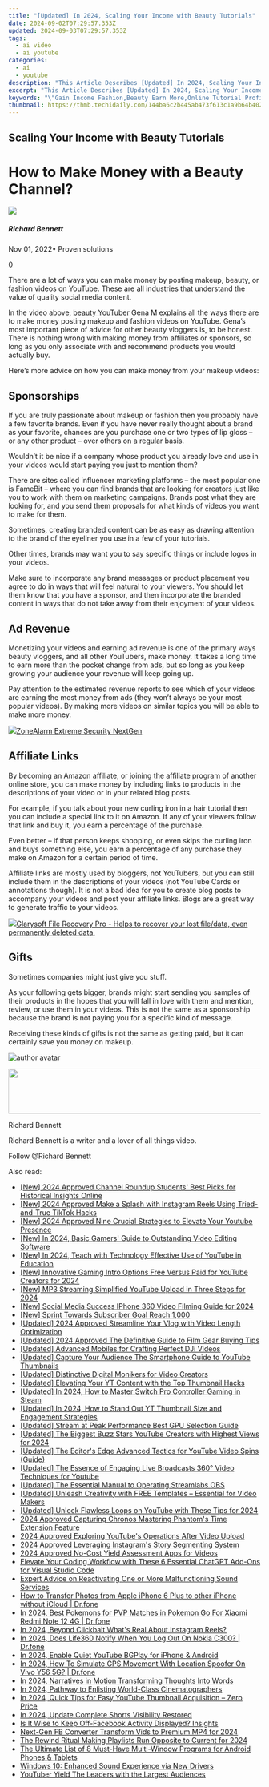 ```yaml
---
title: "[Updated] In 2024, Scaling Your Income with Beauty Tutorials"
date: 2024-09-02T07:29:57.353Z
updated: 2024-09-03T07:29:57.353Z
tags:
  - ai video
  - ai youtube
categories:
  - ai
  - youtube
description: "This Article Describes [Updated] In 2024, Scaling Your Income with Beauty Tutorials"
excerpt: "This Article Describes [Updated] In 2024, Scaling Your Income with Beauty Tutorials"
keywords: "\"Gain Income Fashion,Beauty Earn More,Online Tutorial Profit,Video Make Money,Skill-Based Earning,Beauty Business Boost,Profitable Creation\""
thumbnail: https://thmb.techidaily.com/144ba6c2b445ab473f613c1a9b64b4025f153684504ed90b87c56b4f36e8f03d.jpg
---
```


## Scaling Your Income with Beauty Tutorials

# How to Make Money with a Beauty Channel?

![](https://images.wondershare.com/filmora/article-images/richard-bennett.jpg)

##### Richard Bennett

 Nov 01, 2022• Proven solutions

[0](#commentsBoxSeoTemplate)

There are a lot of ways you can make money by posting makeup, beauty, or fashion videos on YouTube. These are all industries that understand the value of quality social media content.

 In the video above, [beauty YouTuber](https://tools.techidaily.com/wondershare/filmora/download/) Gena M explains all the ways there are to make money posting makeup and fashion videos on YouTube. Gena’s most important piece of advice for other beauty vloggers is, to be honest. There is nothing wrong with making money from affiliates or sponsors, so long as you only associate with and recommend products you would actually buy.

Here’s more advice on how you can make money from your makeup videos:

## Sponsorships

If you are truly passionate about makeup or fashion then you probably have a few favorite brands. Even if you have never really thought about a brand as your favorite, chances are you purchase one or two types of lip gloss – or any other product – over others on a regular basis.

Wouldn’t it be nice if a company whose product you already love and use in your videos would start paying you just to mention them?

There are sites called influencer marketing platforms – the most popular one is FameBit – where you can find brands that are looking for creators just like you to work with them on marketing campaigns. Brands post what they are looking for, and you send them proposals for what kinds of videos you want to make for them.

Sometimes, creating branded content can be as easy as drawing attention to the brand of the eyeliner you use in a few of your tutorials.

Other times, brands may want you to say specific things or include logos in your videos.

Make sure to incorporate any brand messages or product placement you agree to do in ways that will feel natural to your viewers. You should let them know that you have a sponsor, and then incorporate the branded content in ways that do not take away from their enjoyment of your videos.

## Ad Revenue

Monetizing your videos and earning ad revenue is one of the primary ways beauty vloggers, and all other YouTubers, make money. It takes a long time to earn more than the pocket change from ads, but so long as you keep growing your audience your revenue will keep going up.

Pay attention to the estimated revenue reports to see which of your videos are earning the most money from ads (they won’t always be your most popular videos). By making more videos on similar topics you will be able to make more money.

<!-- affiliate ads begin -->
<a href="https://estore.zonealarm.com/order/checkout.php?PRODS=36245101&QTY=1&AFFILIATE=108875&CART=1"><img src="https://sc1.checkpoint.com/sc1/za/images/boxes/zang_box_trust.png" border="0">ZoneAlarm Extreme Security NextGen</a>
<!-- affiliate ads end -->
## Affiliate Links

By becoming an Amazon affiliate, or joining the affiliate program of another online store, you can make money by including links to products in the descriptions of your video or in your related blog posts.

For example, if you talk about your new curling iron in a hair tutorial then you can include a special link to it on Amazon. If any of your viewers follow that link and buy it, you earn a percentage of the purchase.

Even better – if that person keeps shopping, or even skips the curling iron and buys something else, you earn a percentage of any purchase they make on Amazon for a certain period of time.

Affiliate links are mostly used by bloggers, not YouTubers, but you can still include them in the descriptions of your videos (not YouTube Cards or annotations though). It is not a bad idea for you to create blog posts to accompany your videos and post your affiliate links. Blogs are a great way to generate traffic to your videos.

<!-- affiliate ads begin -->
<a href="https://order.glarysoft.com/order/checkout.php?PRODS=35408920&QTY=1&AFFILIATE=108875&CART=1"><img src="https://secure.avangate.com/images/merchant/6734fa703f6633ab896eecbdfad8953a/products/FR-200-1.png" border="0">Glarysoft File Recovery Pro - Helps to recover your lost file/data, even permanently deleted data. </a>
<!-- affiliate ads end -->
## Gifts

Sometimes companies might just give you stuff.

As your following gets bigger, brands might start sending you samples of their products in the hopes that you will fall in love with them and mention, review, or use them in your videos. This is not the same as a sponsorship because the brand is not paying you for a specific kind of message.

Receiving these kinds of gifts is not the same as getting paid, but it can certainly save you money on makeup.

![author avatar](https://images.wondershare.com/filmora/article-images/richard-bennett.jpg)

<!-- affiliate ads begin -->
<a href="https://united.elfm.net/c/5597632/517826/4704" target="_top" id="517826"><img src="//a.impactradius-go.com/display-ad/4704-517826" border="0" alt="" width="728" height="90"/></a><img height="0" width="0" src="https://united.elfm.net/i/5597632/517826/4704" style="position:absolute;visibility:hidden;" border="0" />
<!-- affiliate ads end -->
Richard Bennett

Richard Bennett is a writer and a lover of all things video.

Follow @Richard Bennett


<ins class="adsbygoogle"
     style="display:block"
     data-ad-format="autorelaxed"
     data-ad-client="ca-pub-7571918770474297"
     data-ad-slot="1223367746"></ins>



<ins class="adsbygoogle"
     style="display:block"
     data-ad-client="ca-pub-7571918770474297"
     data-ad-slot="8358498916"
     data-ad-format="auto"
     data-full-width-responsive="true"></ins>

<span class="atpl-alsoreadstyle">Also read:</span>
<div><ul>
<li><a href="https://youtube-blog.techidaily.com/024-approved-channel-roundup-students-best-picks-for-historical-insights-online/"><u>[New] 2024 Approved  Channel Roundup  Students' Best Picks for Historical Insights Online</u></a></li>
<li><a href="https://instagram-clips.techidaily.com/new-2024-approved-make-a-splash-with-instagram-reels-using-tried-and-true-tiktok-hacks/"><u>[New] 2024 Approved  Make a Splash with Instagram Reels Using Tried-and-True TikTok Hacks</u></a></li>
<li><a href="https://youtube-blog.techidaily.com/024-approved-nine-crucial-strategies-to-elevate-your-youtube-presence/"><u>[New] 2024 Approved  Nine Crucial Strategies to Elevate Your Youtube Presence</u></a></li>
<li><a href="https://screen-recording.techidaily.com/new-in-2024-basic-gamers-guide-to-outstanding-video-editing-software/"><u>[New] In 2024, Basic Gamers' Guide to Outstanding Video Editing Software</u></a></li>
<li><a href="https://youtube-webster.techidaily.com/n-2024-teach-with-technology-effective-use-of-youtube-in-education/"><u>[New] In 2024, Teach with Technology  Effective Use of YouTube in Education</u></a></li>
<li><a href="https://youtube-blog.techidaily.com/nnovative-gaming-intro-options-free-versus-paid-for-youtube-creators-for-2024/"><u>[New] Innovative Gaming Intro Options  Free Versus Paid for YouTube Creators for 2024</u></a></li>
<li><a href="https://youtube-blog.techidaily.com/p3-streaming-simplified-youtube-upload-in-three-steps-for-2024/"><u>[New] MP3 Streaming Simplified  YouTube Upload in Three Steps for 2024</u></a></li>
<li><a href="https://facebook-clips.techidaily.com/new-social-media-success-iphone-360-video-filming-guide-for-2024/"><u>[New] Social Media Success  IPhone 360 Video Filming Guide for 2024</u></a></li>
<li><a href="https://youtube-blog.techidaily.com/print-towards-subscriber-goal-reach-1000/"><u>[New] Sprint Towards Subscriber Goal  Reach 1,000</u></a></li>
<li><a href="https://youtube-blog.techidaily.com/ed-2024-approved-streamline-your-vlog-with-video-length-optimization/"><u>[Updated] 2024 Approved  Streamline Your Vlog with Video Length Optimization</u></a></li>
<li><a href="https://youtube-blog.techidaily.com/ed-2024-approved-the-definitive-guide-to-film-gear-buying-tips/"><u>[Updated] 2024 Approved  The Definitive Guide to Film Gear Buying Tips</u></a></li>
<li><a href="https://extra-tips.techidaily.com/updated-advanced-mobiles-for-crafting-perfect-dji-videos/"><u>[Updated] Advanced Mobiles for Crafting Perfect DJi Videos</u></a></li>
<li><a href="https://youtube-blog.techidaily.com/ed-capture-your-audience-the-smartphone-guide-to-youtube-thumbnails/"><u>[Updated] Capture Your Audience  The Smartphone Guide to YouTube Thumbnails</u></a></li>
<li><a href="https://youtube-blog.techidaily.com/ed-distinctive-digital-monikers-for-video-creators/"><u>[Updated] Distinctive Digital Monikers for Video Creators</u></a></li>
<li><a href="https://youtube-blog.techidaily.com/ed-elevating-your-yt-content-with-the-top-thumbnail-hacks/"><u>[Updated] Elevating Your YT Content with the Top Thumbnail Hacks</u></a></li>
<li><a href="https://screen-video-capture.techidaily.com/updated-in-2024-how-to-master-switch-pro-controller-gaming-in-steam/"><u>[Updated] In 2024, How to Master Switch Pro Controller Gaming in Steam</u></a></li>
<li><a href="https://youtube-blog.techidaily.com/ed-in-2024-how-to-stand-out-yt-thumbnail-size-and-engagement-strategies/"><u>[Updated] In 2024, How to Stand Out  YT Thumbnail Size and Engagement Strategies</u></a></li>
<li><a href="https://youtube-blog.techidaily.com/ed-stream-at-peak-performance-best-gpu-selection-guide/"><u>[Updated] Stream at Peak Performance  Best GPU Selection Guide</u></a></li>
<li><a href="https://youtube-blog.techidaily.com/ed-the-biggest-buzz-stars-youtube-creators-with-highest-views-for-2024/"><u>[Updated] The Biggest Buzz Stars  YouTube Creators with Highest Views for 2024</u></a></li>
<li><a href="https://youtube-blog.techidaily.com/ed-the-editors-edge-advanced-tactics-for-youtube-video-spins-guide/"><u>[Updated] The Editor's Edge  Advanced Tactics for YouTube Video Spins (Guide)</u></a></li>
<li><a href="https://youtube-blog.techidaily.com/ed-the-essence-of-engaging-live-broadcasts-360-video-techniques-for-youtube/"><u>[Updated] The Essence of Engaging Live Broadcasts  360° Video Techniques for Youtube</u></a></li>
<li><a href="https://video-screen-grab.techidaily.com/updated-the-essential-manual-to-operating-streamlabs-obs/"><u>[Updated] The Essential Manual to Operating Streamlabs OBS</u></a></li>
<li><a href="https://youtube-blog.techidaily.com/ed-unleash-creativity-with-free-templates-essential-for-video-makers/"><u>[Updated] Unleash Creativity with FREE Templates – Essential for Video Makers</u></a></li>
<li><a href="https://youtube-blog.techidaily.com/ed-unlock-flawless-loops-on-youtube-with-these-tips-for-2024/"><u>[Updated] Unlock Flawless Loops on YouTube with These Tips for 2024</u></a></li>
<li><a href="https://extra-information.techidaily.com/2024-approved-capturing-chronos-mastering-phantoms-time-extension-feature/"><u>2024 Approved  Capturing Chronos  Mastering Phantom's Time Extension Feature</u></a></li>
<li><a href="https://youtube-blog.techidaily.com/approved-exploring-youtubes-operations-after-video-upload/"><u>2024 Approved  Exploring YouTube's Operations After Video Upload</u></a></li>
<li><a href="https://instagram-video-files.techidaily.com/2024-approved-leveraging-instagrams-story-segmenting-system/"><u>2024 Approved  Leveraging Instagram's Story Segmenting System</u></a></li>
<li><a href="https://youtube-blog.techidaily.com/approved-no-cost-yield-assessment-apps-for-videos/"><u>2024 Approved  No-Cost Yield Assessment Apps for Videos</u></a></li>
<li><a href="https://tech-haven.techidaily.com/elevate-your-coding-workflow-with-these-6-essential-chatgpt-add-ons-for-visual-studio-code/"><u>Elevate Your Coding Workflow with These 6 Essential ChatGPT Add-Ons for Visual Studio Code</u></a></li>
<li><a href="https://sound-issues.techidaily.com/expert-advice-on-reactivating-one-or-more-malfunctioning-sound-services/"><u>Expert Advice on Reactivating One or More Malfunctioning Sound Services</u></a></li>
<li><a href="https://iphone-transfer.techidaily.com/how-to-transfer-photos-from-apple-iphone-6-plus-to-other-iphone-without-icloud-drfone-by-drfone-transfer-from-ios/"><u>How to Transfer Photos from Apple iPhone 6 Plus to other iPhone without iCloud | Dr.fone</u></a></li>
<li><a href="https://change-location.techidaily.com/in-2024-best-pokemons-for-pvp-matches-in-pokemon-go-for-xiaomi-redmi-note-12-4g-drfone-by-drfone-virtual-android/"><u>In 2024, Best Pokemons for PVP Matches in Pokemon Go For Xiaomi Redmi Note 12 4G | Dr.fone</u></a></li>
<li><a href="https://instagram-video-recordings.techidaily.com/in-2024-beyond-clickbait-whats-real-about-instagram-reels/"><u>In 2024, Beyond Clickbait  What's Real About Instagram Reels?</u></a></li>
<li><a href="https://review-topics.techidaily.com/in-2024-does-life360-notify-when-you-log-out-on-nokia-c300-drfone-by-drfone-virtual-android/"><u>In 2024, Does Life360 Notify When You Log Out On Nokia C300? | Dr.fone</u></a></li>
<li><a href="https://youtube-blog.techidaily.com/24-enable-quiet-youtube-bgplay-for-iphone-and-android/"><u>In 2024, Enable Quiet YouTube BGPlay for iPhone & Android</u></a></li>
<li><a href="https://review-topics.techidaily.com/in-2024-how-to-simulate-gps-movement-with-location-spoofer-on-vivo-y56-5g-drfone-by-drfone-virtual-android/"><u>In 2024, How To Simulate GPS Movement With Location Spoofer On Vivo Y56 5G? | Dr.fone</u></a></li>
<li><a href="https://extra-support.techidaily.com/in-2024-narratives-in-motion-transforming-thoughts-into-words/"><u>In 2024, Narratives in Motion  Transforming Thoughts Into Words</u></a></li>
<li><a href="https://extra-approaches.techidaily.com/in-2024-pathway-to-enlisting-world-class-cinematographers/"><u>In 2024, Pathway to Enlisting World-Class Cinematographers</u></a></li>
<li><a href="https://youtube-blog.techidaily.com/24-quick-tips-for-easy-youtube-thumbnail-acquisition-zero-price/"><u>In 2024, Quick Tips for Easy YouTube Thumbnail Acquisition – Zero Price</u></a></li>
<li><a href="https://youtube-blog.techidaily.com/24-update-complete-shorts-visibility-restored/"><u>In 2024, Update Complete  Shorts Visibility Restored</u></a></li>
<li><a href="https://extra-resources.techidaily.com/is-it-wise-to-keep-off-facebook-activity-displayed-insights/"><u>Is It Wise to Keep Off-Facebook Activity Displayed? Insights</u></a></li>
<li><a href="https://facebook-video-files.techidaily.com/next-gen-fb-converter-transform-vids-to-premium-mp4-for-2024/"><u>Next-Gen FB Converter  Transform Vids to Premium MP4 for 2024</u></a></li>
<li><a href="https://youtube-blog.techidaily.com/ewind-ritual-making-playlists-run-opposite-to-current-for-2024/"><u>The Rewind Ritual  Making Playlists Run Opposite to Current for 2024</u></a></li>
<li><a href="https://app-tips.techidaily.com/the-ultimate-list-of-8-must-have-multi-window-programs-for-android-phones-and-tablets/"><u>The Ultimate List of 8 Must-Have Multi-Window Programs for Android Phones & Tablets</u></a></li>
<li><a href="https://driver-install.techidaily.com/windows-10-enhanced-sound-experience-via-new-drivers/"><u>Windows 10: Enhanced Sound Experience via New Drivers</u></a></li>
<li><a href="https://youtube-blog.techidaily.com/ber-yield-the-leaders-with-the-largest-audiences/"><u>YouTuber Yield  The Leaders with the Largest Audiences</u></a></li>
</ul></div>
